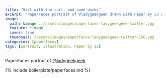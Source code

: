 ```yaml
---
title: "Girl with the curl, and some ducks"
excerpt: "PaperFaces portrait of @ladygeekgeek drawn with Paper by 53 on an iPad."
image: 
  path: &image ../assets/images/paperfaces-ladygeekgeek-twitter.jpg 
  feature: *image
  cover: true
  thumbnail: /assets/images/paperfaces-ladygeekgeek-twitter-150.jpg
categories: [paperfaces]
tags: [portrait, illustration, Paper by 53]
---
```


PaperFaces portrait of [@ladygeekgeek](https://twitter.com/ladygeekgeek).

{% include boilerplate/paperfaces.md %}
